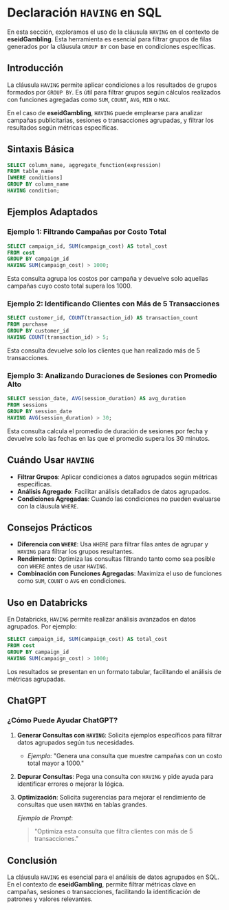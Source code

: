 
# Declaración `HAVING` en SQL

En esta sección, exploramos el uso de la cláusula `HAVING` en el contexto de **eseidGambling**. Esta herramienta es esencial para filtrar grupos de filas generados por la cláusula `GROUP BY` con base en condiciones específicas.

## Introducción

La cláusula `HAVING` permite aplicar condiciones a los resultados de grupos formados por `GROUP BY`. Es útil para filtrar grupos según cálculos realizados con funciones agregadas como `SUM`, `COUNT`, `AVG`, `MIN` o `MAX`.

En el caso de **eseidGambling**, `HAVING` puede emplearse para analizar campañas publicitarias, sesiones o transacciones agrupadas, y filtrar los resultados según métricas específicas.

## Sintaxis Básica

```sql
SELECT column_name, aggregate_function(expression)
FROM table_name
[WHERE conditions]
GROUP BY column_name
HAVING condition;
```

## Ejemplos Adaptados

### Ejemplo 1: Filtrando Campañas por Costo Total

```sql
SELECT campaign_id, SUM(campaign_cost) AS total_cost
FROM cost
GROUP BY campaign_id
HAVING SUM(campaign_cost) > 1000;
```

Esta consulta agrupa los costos por campaña y devuelve solo aquellas campañas cuyo costo total supera los 1000.

### Ejemplo 2: Identificando Clientes con Más de 5 Transacciones

```sql
SELECT customer_id, COUNT(transaction_id) AS transaction_count
FROM purchase
GROUP BY customer_id
HAVING COUNT(transaction_id) > 5;
```

Esta consulta devuelve solo los clientes que han realizado más de 5 transacciones.

### Ejemplo 3: Analizando Duraciones de Sesiones con Promedio Alto

```sql
SELECT session_date, AVG(session_duration) AS avg_duration
FROM sessions
GROUP BY session_date
HAVING AVG(session_duration) > 30;
```

Esta consulta calcula el promedio de duración de sesiones por fecha y devuelve solo las fechas en las que el promedio supera los 30 minutos.

## Cuándo Usar `HAVING`

- **Filtrar Grupos**: Aplicar condiciones a datos agrupados según métricas específicas.
- **Análisis Agregado**: Facilitar análisis detallados de datos agrupados.
- **Condiciones Agregadas**: Cuando las condiciones no pueden evaluarse con la cláusula `WHERE`.

## Consejos Prácticos

- **Diferencia con `WHERE`**: Usa `WHERE` para filtrar filas antes de agrupar y `HAVING` para filtrar los grupos resultantes.
- **Rendimiento**: Optimiza las consultas filtrando tanto como sea posible con `WHERE` antes de usar `HAVING`.
- **Combinación con Funciones Agregadas**: Maximiza el uso de funciones como `SUM`, `COUNT` o `AVG` en condiciones.

## Uso en Databricks

En Databricks, `HAVING` permite realizar análisis avanzados en datos agrupados. Por ejemplo:

```sql
SELECT campaign_id, SUM(campaign_cost) AS total_cost
FROM cost
GROUP BY campaign_id
HAVING SUM(campaign_cost) > 1000;
```

Los resultados se presentan en un formato tabular, facilitando el análisis de métricas agrupadas.

## ChatGPT

### ¿Cómo Puede Ayudar ChatGPT?

1. **Generar Consultas con `HAVING`**: Solicita ejemplos específicos para filtrar datos agrupados según tus necesidades.
   - *Ejemplo*: "Genera una consulta que muestre campañas con un costo total mayor a 1000."

2. **Depurar Consultas**: Pega una consulta con `HAVING` y pide ayuda para identificar errores o mejorar la lógica.

3. **Optimización**: Solicita sugerencias para mejorar el rendimiento de consultas que usen `HAVING` en tablas grandes.

   *Ejemplo de Prompt*: 
   > "Optimiza esta consulta que filtra clientes con más de 5 transacciones."

## Conclusión

La cláusula `HAVING` es esencial para el análisis de datos agrupados en SQL. En el contexto de **eseidGambling**, permite filtrar métricas clave en campañas, sesiones o transacciones, facilitando la identificación de patrones y valores relevantes.

